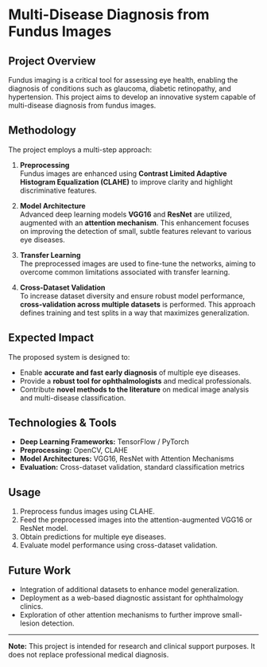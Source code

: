 # Multi-Disease Diagnosis from Fundus Images

## Project Overview
Fundus imaging is a critical tool for assessing eye health, enabling the diagnosis of conditions such as glaucoma, diabetic retinopathy, and hypertension. This project aims to develop an innovative system capable of multi-disease diagnosis from fundus images.

## Methodology
The project employs a multi-step approach:

1. **Preprocessing**  
   Fundus images are enhanced using **Contrast Limited Adaptive Histogram Equalization (CLAHE)** to improve clarity and highlight discriminative features.

2. **Model Architecture**  
   Advanced deep learning models **VGG16** and **ResNet** are utilized, augmented with an **attention mechanism**. This enhancement focuses on improving the detection of small, subtle features relevant to various eye diseases.

3. **Transfer Learning**  
   The preprocessed images are used to fine-tune the networks, aiming to overcome common limitations associated with transfer learning.

4. **Cross-Dataset Validation**  
   To increase dataset diversity and ensure robust model performance, **cross-validation across multiple datasets** is performed. This approach defines training and test splits in a way that maximizes generalization.

## Expected Impact
The proposed system is designed to:

- Enable **accurate and fast early diagnosis** of multiple eye diseases.
- Provide a **robust tool for ophthalmologists** and medical professionals.
- Contribute **novel methods to the literature** on medical image analysis and multi-disease classification.

## Technologies & Tools
- **Deep Learning Frameworks:** TensorFlow / PyTorch
- **Preprocessing:** OpenCV, CLAHE
- **Model Architectures:** VGG16, ResNet with Attention Mechanisms
- **Evaluation:** Cross-dataset validation, standard classification metrics

## Usage
1. Preprocess fundus images using CLAHE.
2. Feed the preprocessed images into the attention-augmented VGG16 or ResNet model.
3. Obtain predictions for multiple eye diseases.
4. Evaluate model performance using cross-dataset validation.

## Future Work
- Integration of additional datasets to enhance model generalization.
- Deployment as a web-based diagnostic assistant for ophthalmology clinics.
- Exploration of other attention mechanisms to further improve small-lesion detection.

---

**Note:** This project is intended for research and clinical support purposes. It does not replace professional medical diagnosis.
